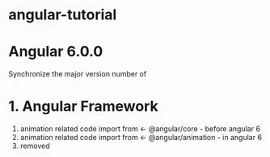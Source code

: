 # angular-tutorial
# Angular 6.0.0
Synchronize the major version number of
# 1. Angular Framework

1. animation related code import from <- @angular/core - before angular 6
2. animation related code import from <- @angular/animation - in angular 6
3. removed <template> tag - we use in angular <ng-template>tage
4 Service Class - > define service class in providers in app.module and give Injectable() in service class - Angular 5
                 - > remove service class in providers in app.module and give Injectable({providedIn:'root'}) in service class - Angular 6
5. ngModelChange

# 2. Angular CLI
1. ng update<package>
2. ng add @anggular/material and add new capability
3. Its support multiple project within single page

# 3. Angular Material + CDK
1. ng generate @angular/material:material-nav --name=my-nav ----->generate new navication menu page
2. ng generate @angular/material:material-dashboard --name=my-dashboard ----->generate new dashboard
3. ng generate @angular/material:material-table --name=my-table ----->generate new table with apgination

# Angular 5 to Angular 6 Steps
update.angular.io
1. install latest version node js
2. npm install -g @angular/cli
3. npm install @angular/cli
4. npm update @angular/cli
5. npm update @angular/code
6. npm update @angular/material


# History
2010 - Angular Js,
2016 - Angular Version 2
2016 DEC- Angular Version 4
2017 NOV - Angular Version 5

# What and Why ?
Framework to build client side application
Great for SPAs

# Modular Approach
Re-useable code
Developemnet Quicker and Easier
Unit Testable
Google + Microsoft


# Installion Steps
1. Node
2. NPM
3. Angular CLI
4. Test Editor like VS Code

# Path setting
C:\Users\admin\AppData\Roaming\npm

#Commands:
1. node -v
2. npm -v
3. npm install -g @angular/cli
4. ng new project-name
5. cd project-name
6. ng serve
7. ng -v
8. ng generate component new-component-name
9. if ng command is not workinf, run the following commabd 
10. Set-ExecutionPolicy -ExecutionPolicy RemoteSigned -Scope CurrentUser
11. ng analytics project off
12. ng g s EmployeeService
